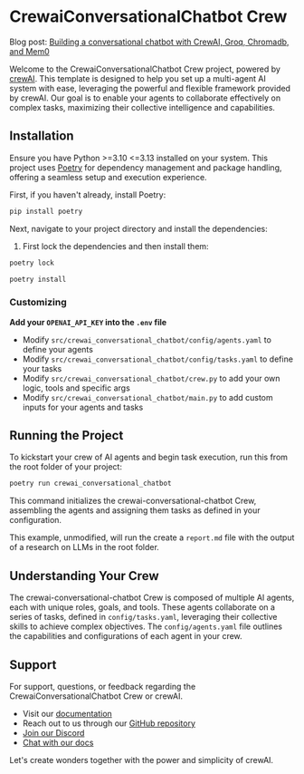 # CrewaiConversationalChatbot Crew

Blog post: [Building a conversational chatbot with CrewAI, Groq, Chromadb, and Mem0](http://zinyando.com/building-a-conversational-chatbot-with-crewai-groq-chromadb-and-mem0/)

Welcome to the CrewaiConversationalChatbot Crew project, powered by [crewAI](https://crewai.com). This template is designed to help you set up a multi-agent AI system with ease, leveraging the powerful and flexible framework provided by crewAI. Our goal is to enable your agents to collaborate effectively on complex tasks, maximizing their collective intelligence and capabilities.

## Installation

Ensure you have Python >=3.10 <=3.13 installed on your system. This project uses [Poetry](https://python-poetry.org/) for dependency management and package handling, offering a seamless setup and execution experience.

First, if you haven't already, install Poetry:

```bash
pip install poetry
```

Next, navigate to your project directory and install the dependencies:

1. First lock the dependencies and then install them:
```bash
poetry lock
```
```bash
poetry install
```
### Customizing

**Add your `OPENAI_API_KEY` into the `.env` file**

- Modify `src/crewai_conversational_chatbot/config/agents.yaml` to define your agents
- Modify `src/crewai_conversational_chatbot/config/tasks.yaml` to define your tasks
- Modify `src/crewai_conversational_chatbot/crew.py` to add your own logic, tools and specific args
- Modify `src/crewai_conversational_chatbot/main.py` to add custom inputs for your agents and tasks

## Running the Project

To kickstart your crew of AI agents and begin task execution, run this from the root folder of your project:

```bash
poetry run crewai_conversational_chatbot
```

This command initializes the crewai-conversational-chatbot Crew, assembling the agents and assigning them tasks as defined in your configuration.

This example, unmodified, will run the create a `report.md` file with the output of a research on LLMs in the root folder.

## Understanding Your Crew

The crewai-conversational-chatbot Crew is composed of multiple AI agents, each with unique roles, goals, and tools. These agents collaborate on a series of tasks, defined in `config/tasks.yaml`, leveraging their collective skills to achieve complex objectives. The `config/agents.yaml` file outlines the capabilities and configurations of each agent in your crew.

## Support

For support, questions, or feedback regarding the CrewaiConversationalChatbot Crew or crewAI.
- Visit our [documentation](https://docs.crewai.com)
- Reach out to us through our [GitHub repository](https://github.com/joaomdmoura/crewai)
- [Join our Discord](https://discord.com/invite/X4JWnZnxPb)
- [Chat with our docs](https://chatg.pt/DWjSBZn)

Let's create wonders together with the power and simplicity of crewAI.
